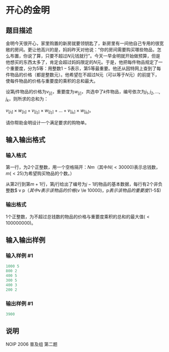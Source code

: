 # 开心的金明

## 题目描述

金明今天很开心，家里购置的新房就要领钥匙了，新房里有一间他自己专用的很宽敞的房间。更让他高兴的是，妈妈昨天对他说：“你的房间需要购买哪些物品，怎么布置，你说了算，只要不超过$N$元钱就行”。今天一早金明就开始做预算，但是他想买的东西太多了，肯定会超过妈妈限定的$N$元。于是，他把每件物品规定了一个重要度，分为$5$等：用整数$1-5$表示，第$5$等最重要。他还从因特网上查到了每件物品的价格（都是整数元）。他希望在不超过$N$元（可以等于$N$元）的前提下，使每件物品的价格与重要度的乘积的总和最大。

设第$j$件物品的价格为$v_[j]$，重要度为$w_[j]$，共选中了$k$件物品，编号依次为$j_1,j_2,…,j_k$，则所求的总和为：

$v_[j_1] \times w_[j_1]+v_[j_2] \times w_[j_2]+ …+v_[j_k] \times w_[j_k]$。

请你帮助金明设计一个满足要求的购物单。

## 输入输出格式

### 输入格式

第一行，为$2$个正整数，用一个空格隔开：$N m$（其中$N(<30000)$表示总钱数，$m(<25)$为希望购买物品的个数。）

从第$2$行到第$m+1$行，第$j$行给出了编号为$j-1$的物品的基本数据，每行有$2$个非负整数$ v p$（其中$v$表示该物品的价格$(v \le 10000)$，$p$表示该物品的重要度($1-5$)

### 输出格式

$1$个正整数，为不超过总钱数的物品的价格与重要度乘积的总和的最大值$(<100000000)$。

## 输入输出样例

### 输入样例 #1

```cpp
1000 5
800 2
400 5
300 5
400 3
200 2

```
### 输出样例 #1

```cpp
3900
```


## 说明

NOIP 2006 普及组 第二题

